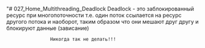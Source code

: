 "# 027_Home_Multithreading_Deadlock Deadlock - это заблокированный ресурс при многопоточности
т.е. один поток ссылается на ресурс другого потока и наоборот,
таким образом что они мешают друг другу и блокируют данные (зависание)

                    Никогда так не делать!!!
